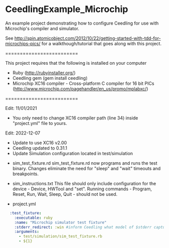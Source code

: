 CeedlingExample_Microchip
=========================

An example project demonstrating how to configure Ceedling for use with Microchip's compiler and simulator.

See http://spin.atomicobject.com/2012/10/22/getting-started-with-tdd-for-microchips-pics/ for a walkthough/tutorial that goes along with this project.

=========================

This project requires that the following is installed on your computer
* Ruby (http://rubyinstaller.org/)
* Ceedling gem (gem install ceedling)
* Microchip XC16 compiler - Cross-platform C compiler for 16 bit PICs (http://www.microchip.com/pagehandler/en_us/promo/mplabxc/)

=========================

Edit: 11/01/2021

* You only need to change XC16 compiler path (line 34) inside "project.yml" file to yours. 

Edit: 2022-12-07
* Update to use XC16 v2.00
* Ceedling updated to 0.31.1
* Update Simulation configuration located in test/simulation

- sim_test_fixture.rd
sim_test_fixture.rd now programs and runs the test binary.
Changes eliminate the need for "sleep" and "wait" timeouts and breakpoints.

- sim_instructions.txt
This file should only include configuration for the device - Device, HWTool and "set".
Running commands - Program, Reset, Run, Wait, Sleep, Quit - should not be used.

- project.yml

```yaml
  :test_fixture:
    :executable: ruby
    :name: "Microchip simulator test fixture"
    :stderr_redirect: :win #inform Ceedling what model of $stderr capture to use
    :arguments:
      - test/simulation/sim_test_fixture.rb
      - ${1}
```

